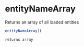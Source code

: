 # entityNameArray

Returns an array of all loaded entities

```javascript
entityNameArray()
```

```javascript
returns array
```
